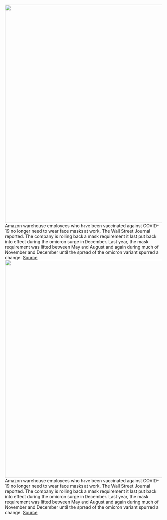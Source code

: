 <img src='https://cdn.vox-cdn.com/thumbor/j_M4qmZBdvA2sKW1dngqrJdevLk=/0x0:2040x1360/1200x800/filters:focal(857x517:1183x843)/cdn.vox-cdn.com/uploads/chorus_image/image/70500309/acastro_180329_1777_amazon_0002.0.jpg' width='700px' /><br/>
Amazon warehouse employees who have been vaccinated against COVID-19 no longer need to wear face masks at work, The Wall Street Journal reported. The company is rolling back a mask requirement it last put back into effect during the omicron surge in December. Last year, the mask requirement was lifted between May and August and again during much of November and December until the spread of the omicron variant spurred a change.
<a href='https://www.theverge.com/2022/2/11/22929717/amazon-covid-19-mask-vaccination-warehouse-policies-employees'> Source <a/><img src='https://cdn.vox-cdn.com/thumbor/j_M4qmZBdvA2sKW1dngqrJdevLk=/0x0:2040x1360/1200x800/filters:focal(857x517:1183x843)/cdn.vox-cdn.com/uploads/chorus_image/image/70500309/acastro_180329_1777_amazon_0002.0.jpg' width='700px' /><br/>
Amazon warehouse employees who have been vaccinated against COVID-19 no longer need to wear face masks at work, The Wall Street Journal reported. The company is rolling back a mask requirement it last put back into effect during the omicron surge in December. Last year, the mask requirement was lifted between May and August and again during much of November and December until the spread of the omicron variant spurred a change.
<a href='https://www.theverge.com/2022/2/11/22929717/amazon-covid-19-mask-vaccination-warehouse-policies-employees'> Source <a/>
